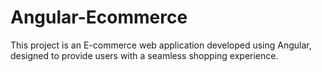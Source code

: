 # Angular-Ecommerce
This project is an E-commerce web application developed using Angular, designed to provide users with a seamless shopping experience. 
